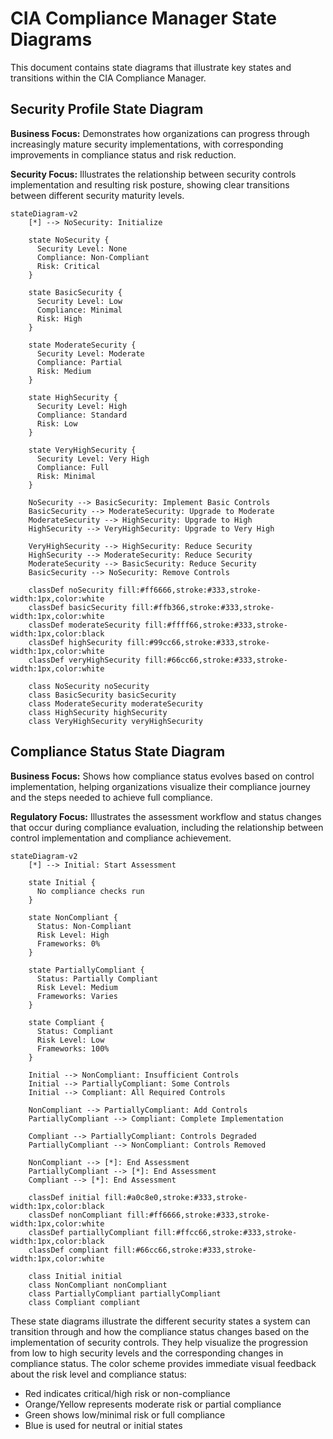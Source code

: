 # CIA Compliance Manager State Diagrams

This document contains state diagrams that illustrate key states and transitions within the CIA Compliance Manager.

## Security Profile State Diagram

**Business Focus:** Demonstrates how organizations can progress through increasingly mature security implementations, with corresponding improvements in compliance status and risk reduction.

**Security Focus:** Illustrates the relationship between security controls implementation and resulting risk posture, showing clear transitions between different security maturity levels.

```mermaid
stateDiagram-v2
    [*] --> NoSecurity: Initialize

    state NoSecurity {
      Security Level: None
      Compliance: Non-Compliant
      Risk: Critical
    }

    state BasicSecurity {
      Security Level: Low
      Compliance: Minimal
      Risk: High
    }

    state ModerateSecurity {
      Security Level: Moderate
      Compliance: Partial
      Risk: Medium
    }

    state HighSecurity {
      Security Level: High
      Compliance: Standard
      Risk: Low
    }

    state VeryHighSecurity {
      Security Level: Very High
      Compliance: Full
      Risk: Minimal
    }

    NoSecurity --> BasicSecurity: Implement Basic Controls
    BasicSecurity --> ModerateSecurity: Upgrade to Moderate
    ModerateSecurity --> HighSecurity: Upgrade to High
    HighSecurity --> VeryHighSecurity: Upgrade to Very High

    VeryHighSecurity --> HighSecurity: Reduce Security
    HighSecurity --> ModerateSecurity: Reduce Security
    ModerateSecurity --> BasicSecurity: Reduce Security
    BasicSecurity --> NoSecurity: Remove Controls

    classDef noSecurity fill:#ff6666,stroke:#333,stroke-width:1px,color:white
    classDef basicSecurity fill:#ffb366,stroke:#333,stroke-width:1px,color:white
    classDef moderateSecurity fill:#ffff66,stroke:#333,stroke-width:1px,color:black
    classDef highSecurity fill:#99cc66,stroke:#333,stroke-width:1px,color:white
    classDef veryHighSecurity fill:#66cc66,stroke:#333,stroke-width:1px,color:white

    class NoSecurity noSecurity
    class BasicSecurity basicSecurity
    class ModerateSecurity moderateSecurity
    class HighSecurity highSecurity
    class VeryHighSecurity veryHighSecurity
```

## Compliance Status State Diagram

**Business Focus:** Shows how compliance status evolves based on control implementation, helping organizations visualize their compliance journey and the steps needed to achieve full compliance.

**Regulatory Focus:** Illustrates the assessment workflow and status changes that occur during compliance evaluation, including the relationship between control implementation and compliance achievement.

```mermaid
stateDiagram-v2
    [*] --> Initial: Start Assessment

    state Initial {
      No compliance checks run
    }

    state NonCompliant {
      Status: Non-Compliant
      Risk Level: High
      Frameworks: 0%
    }

    state PartiallyCompliant {
      Status: Partially Compliant
      Risk Level: Medium
      Frameworks: Varies
    }

    state Compliant {
      Status: Compliant
      Risk Level: Low
      Frameworks: 100%
    }

    Initial --> NonCompliant: Insufficient Controls
    Initial --> PartiallyCompliant: Some Controls
    Initial --> Compliant: All Required Controls

    NonCompliant --> PartiallyCompliant: Add Controls
    PartiallyCompliant --> Compliant: Complete Implementation

    Compliant --> PartiallyCompliant: Controls Degraded
    PartiallyCompliant --> NonCompliant: Controls Removed

    NonCompliant --> [*]: End Assessment
    PartiallyCompliant --> [*]: End Assessment
    Compliant --> [*]: End Assessment

    classDef initial fill:#a0c8e0,stroke:#333,stroke-width:1px,color:black
    classDef nonCompliant fill:#ff6666,stroke:#333,stroke-width:1px,color:white
    classDef partiallyCompliant fill:#ffcc66,stroke:#333,stroke-width:1px,color:black
    classDef compliant fill:#66cc66,stroke:#333,stroke-width:1px,color:white

    class Initial initial
    class NonCompliant nonCompliant
    class PartiallyCompliant partiallyCompliant
    class Compliant compliant
```

These state diagrams illustrate the different security states a system can transition through and how the compliance status changes based on the implementation of security controls. They help visualize the progression from low to high security levels and the corresponding changes in compliance status. The color scheme provides immediate visual feedback about the risk level and compliance status:

- Red indicates critical/high risk or non-compliance
- Orange/Yellow represents moderate risk or partial compliance
- Green shows low/minimal risk or full compliance
- Blue is used for neutral or initial states
